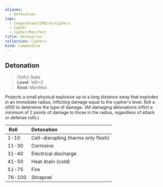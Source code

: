 ```yaml
---
aliases:
  - Detonation
tags:
  - Compendium/CSRD/en/Cyphers
  - Cypher
  - Cypher/Manifest
title: Detonation
collection: Cyphers
kind: Compendium
---
```

## Detonation  
>[!info] Stats  
> **Level:** 1d6+2  
> **Kind:** Manifest
  
Projects a small physical explosive up to a long distance away that explodes in an immediate radius, inflicting damage equal to the cypher's level. Roll a d100 to determine the type of damage. (All damaging detonations inflict a minimum of 2 points of damage to those in the radius, regardless of attack or defense rolls.)  

|  Roll &nbsp; &nbsp; &nbsp; | Detonation  |  
| ------------- | :----------- |  
| 1-10 | Cell-disrupting (harms only flesh) |  
| 11-30 | Corrosive |  
| 31-40 | Electrical discharge |  
| 41-50 | Heat drain (cold) |  
| 51-75 | Fire |  
| 76-100 | Shrapnel |
